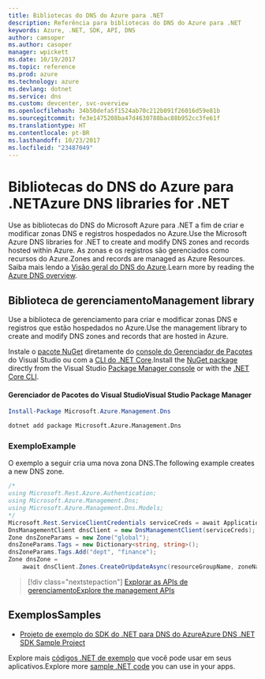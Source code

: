 ```yaml
---
title: Bibliotecas do DNS do Azure para .NET
description: Referência para bibliotecas do DNS do Azure para .NET
keywords: Azure, .NET, SDK, API, DNS
author: camsoper
ms.author: casoper
manager: wpickett
ms.date: 10/19/2017
ms.topic: reference
ms.prod: azure
ms.technology: azure
ms.devlang: dotnet
ms.service: dns
ms.custom: devcenter, svc-overview
ms.openlocfilehash: 34b50defa5f1524ab70c212b091f26016d59e81b
ms.sourcegitcommit: fe3e1475208ba47d4630788bac88b952cc3fe61f
ms.translationtype: HT
ms.contentlocale: pt-BR
ms.lasthandoff: 10/23/2017
ms.locfileid: "23487049"
---
```

# <a name="azure-dns-libraries-for-net"></a><span data-ttu-id="022f3-104">Bibliotecas do DNS do Azure para .NET</span><span class="sxs-lookup"><span data-stu-id="022f3-104">Azure DNS libraries for .NET</span></span>

<span data-ttu-id="022f3-105">Use as bibliotecas do DNS do Microsoft Azure para .NET a fim de criar e modificar zonas DNS e registros hospedados no Azure.</span><span class="sxs-lookup"><span data-stu-id="022f3-105">Use the Microsoft Azure DNS libraries for .NET to create and modify DNS zones and records hosted within Azure.</span></span> <span data-ttu-id="022f3-106">As zonas e os registros são gerenciados como recursos do Azure.</span><span class="sxs-lookup"><span data-stu-id="022f3-106">Zones and records are managed as Azure Resources.</span></span> <span data-ttu-id="022f3-107">Saiba mais lendo a [Visão geral do DNS do Azure](/azure/dns/dns-overview).</span><span class="sxs-lookup"><span data-stu-id="022f3-107">Learn more by reading the [Azure DNS overview](/azure/dns/dns-overview).</span></span>

## <a name="management-library"></a><span data-ttu-id="022f3-108">Biblioteca de gerenciamento</span><span class="sxs-lookup"><span data-stu-id="022f3-108">Management library</span></span>

<span data-ttu-id="022f3-109">Use a biblioteca de gerenciamento para criar e modificar zonas DNS e registros que estão hospedados no Azure.</span><span class="sxs-lookup"><span data-stu-id="022f3-109">Use the management library to create and modify DNS zones and records that are hosted in Azure.</span></span>

<span data-ttu-id="022f3-110">Instale o [pacote NuGet](https://www.nuget.org/packages/Microsoft.Azure.Management.Dns) diretamente do [console do Gerenciador de Pacotes][PackageManager] do Visual Studio ou com a [CLI do .NET Core][DotNetCLI].</span><span class="sxs-lookup"><span data-stu-id="022f3-110">Install the [NuGet package](https://www.nuget.org/packages/Microsoft.Azure.Management.Dns) directly from the Visual Studio [Package Manager console][PackageManager] or with the [.NET Core CLI][DotNetCLI].</span></span>

#### <a name="visual-studio-package-manager"></a><span data-ttu-id="022f3-111">Gerenciador de Pacotes do Visual Studio</span><span class="sxs-lookup"><span data-stu-id="022f3-111">Visual Studio Package Manager</span></span>

```powershell
Install-Package Microsoft.Azure.Management.Dns
```

```bash
dotnet add package Microsoft.Azure.Management.Dns
```

### <a name="example"></a><span data-ttu-id="022f3-112">Exemplo</span><span class="sxs-lookup"><span data-stu-id="022f3-112">Example</span></span>

<span data-ttu-id="022f3-113">O exemplo a seguir cria uma nova zona DNS.</span><span class="sxs-lookup"><span data-stu-id="022f3-113">The following example creates a new DNS zone.</span></span>

```csharp
/*
using Microsoft.Rest.Azure.Authentication;
using Microsoft.Azure.Management.Dns;
using Microsoft.Azure.Management.Dns.Models;
*/
Microsoft.Rest.ServiceClientCredentials serviceCreds = await ApplicationTokenProvider.LoginSilentAsync(tenantId, clientId, secret);
DnsManagementClient dnsClient = new DnsManagementClient(serviceCreds);            
Zone dnsZoneParams = new Zone("global");
dnsZoneParams.Tags = new Dictionary<string, string>();
dnsZoneParams.Tags.Add("dept", "finance");
Zone dnsZone =
    await dnsClient.Zones.CreateOrUpdateAsync(resourceGroupName, zoneName, dnsZoneParams, null, "*");
```

> [!div class="nextstepaction"]
> [<span data-ttu-id="022f3-114">Explorar as APIs de gerenciamento</span><span class="sxs-lookup"><span data-stu-id="022f3-114">Explore the management APIs</span></span>](/dotnet/api/overview/azure/dns/management)

## <a name="samples"></a><span data-ttu-id="022f3-115">Exemplos</span><span class="sxs-lookup"><span data-stu-id="022f3-115">Samples</span></span>

* [<span data-ttu-id="022f3-116">Projeto de exemplo do SDK do .NET para DNS do Azure</span><span class="sxs-lookup"><span data-stu-id="022f3-116">Azure DNS .NET SDK Sample Project</span></span>](https://www.microsoft.com/download/details.aspx?id=47268)

<span data-ttu-id="022f3-117">Explore mais [códigos .NET de exemplo](https://azure.microsoft.com/resources/samples/?platform=dotnet) que você pode usar em seus aplicativos.</span><span class="sxs-lookup"><span data-stu-id="022f3-117">Explore more [sample .NET code](https://azure.microsoft.com/resources/samples/?platform=dotnet) you can use in your apps.</span></span>

[PackageManager]: https://docs.microsoft.com/nuget/tools/package-manager-console
[DotNetCLI]: https://docs.microsoft.com/dotnet/core/tools/dotnet-add-package
